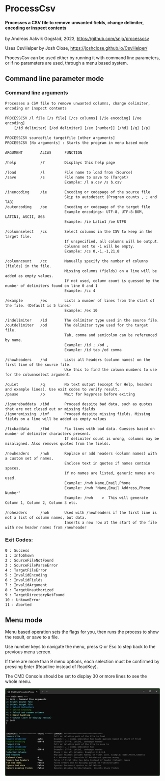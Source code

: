 # ProcessCsv
#### Processes a CSV file to remove unwanted fields, change delimiter, encoding or inspect contents

by Andreas Aakvik Gogstad, 2023, https://github.com/snjo/processcsv

Uses CsvHelper by Josh Close, https://joshclose.github.io/CsvHelper/

ProcessCsv can be used either by running it with command line parameters, or if no parameters are used, through a menu based system.

## Command line parameter mode

### Command line arguments

    Processes a CSV file to remove unwanted columns, change delimiter, encoding or inspect contents

    PROCESSCSV /l file [/s file] [/cs columns] [/ie encoding] [/oe encoding]
        [/id delimiter] [/od delimiter] [/ex [number]] [/hd] [/q] [/p]
    
    PROCESSCSV sourcefile targetfile [other arguments]
    PROCESSCSV [No arguments] : Starts the program in menu based mode
    
    ARGUMENT        ALIAS      FUNCTION
    
    /help           /?         Displays this help page
    
    /load           /l         File name to load from (Source)
    /save           /s         File name to save to (Target)
                               Example: /l a.csv /s b.csv
    
    /inencoding     /ie        Encoding or codepage of the source file
                               Skip to autodetect (Program counts , ; and TAB)
    /outencoding    /oe        Encoding or codepage of the target file
                               Example encodings: UTF-8, UTF-8-BOM, LATIN1, ASCII, 865
                               Example: /ie Latin1 /oe UTF8
    
    /columnselect   /cs        Select columns in the CSV to keep in the target file.
                               If unspecified, all columns will be output.
                               Columns set to -1 will be empty.
                               Example: /cs 0,-1,-1,21,8
    
    /columncount    /cc        Manually specify the number of columns (fields) in the file.
                               Missing columns (fields) on a line will be added as empty values.
                               If not used, column count is guessed by the number of delimiters found on line 0 and 1
                               Example: /cc 4
    
    /example        /ex        Lists a number of lines from the start of the file. (Default is 5 lines)
                               Example: /ex 10
    
    /indelimiter    /id        The delimiter type used in the source file.
    /outdelimiter   /od        The delimiter type used for the target file.
                               Tab, comma and semicolon can be referenced by name.
                               Example: /id ; /od ,
                               Example: /id tab /od comma
    
    /showheaders    /hd        Lists all headers (column names) on the first line of the source file.
                               Use this to find the column numbers to use for the columnselect argument.
    
    /quiet          /q         No text output (except for Help, headers and example lines). Use exit codes to verify result.
    /pause          /p         Wait for keypress before exiting
    
    /ignorebaddata  /ibd       Proceed despite bad data, such as quotes that are not closed out or missing fields
    /ignoremissing  /imf       Proceed despite missing fields. Missing fields on a line will be added as empty values
    
    /fixbaddata     /fbd       Fix lines with bad data. Guesses based on number of delimiter characters present.
                               If delimiter count is wrong, columns may be misaligned. Also removes quotes from the fields.
    
    /newheaders     /nwh       Replace or add headers (column names) with a custom set of names.
                               Enclose text in quotes if names contain spaces.
                               If no names are listed, generic names are used.
                               Example: /nwh Name,Email,Phone
                               Example: /nwh "Name,Email Address,Phone Number"
                               Example: /nwh    >  This will generate Column 1, Column 2, Column 3 etc.
    
    /noheaders      /noh       Used with /newheaders if the first line is not a list of column names, but data.
                               Inserts a new row at the start of the file with new header names from /newheader



### Exit Codes:

    0 : Success
    1 : InfoShown
    2 : SourceFileNotFound
    3 : SourceFileParseError
    4 : TargetFileError
    5 : InvalidEncoding
    6 : InvalidFields
    7 : InvalidArgument
    8 : TargetUnauthorized
    9 : TargetDirectoryNotFound
    10 : UnkownError
    11 : Aborted

## Menu mode

Menu based operation sets the flags for you, then runs the process to show the result, or save to a file.

Use number keys to navigate the menu, press Q or Esc to step back to the previous menu screen.

If there are more than 9 menu options, each selection must be confirmed by pressing Enter (Readline instead of ReadKey).

The CMD Console should be set to display 30 or more lines to see the whole menu.

![image](processCsv_screenshot.png)
